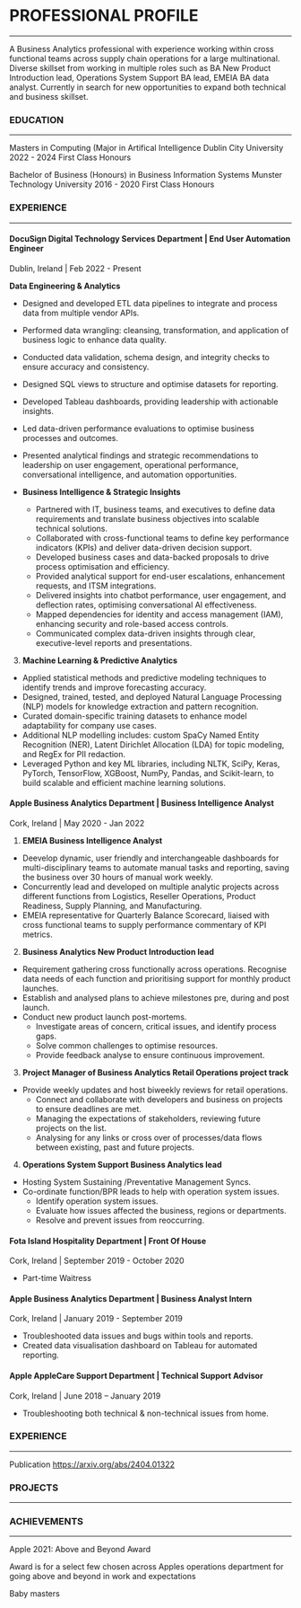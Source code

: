 # PROFESSIONAL PROFILE
______________________________________

A Business Analytics professional with experience working within cross functional teams across supply chain operations for a large multinational. Diverse skillset from working in multiple roles such as BA New Product Introduction lead, Operations System Support BA lead, EMEIA BA data analyst. Currently in search for new opportunities to expand both technical and business skillset.

### EDUCATION
_____________________

Masters in Computing (Major in Artifical Intelligence
Dublin City University
2022 - 2024   First Class Honours  

Bachelor of Business (Honours) in Business Information Systems 
Munster Technology University
2016 - 2020   First Class Honours      
 

### EXPERIENCE
__________________ 

#### DocuSign Digital Technology Services Department | End User Automation Engineer                    
Dublin, Ireland | Feb 2022 - Present

**Data Engineering & Analytics**
   * Designed and developed ETL data pipelines to integrate and process data from multiple vendor APIs.
   * Performed data wrangling: cleansing, transformation, and application of business logic to enhance data quality.
   * Conducted data validation, schema design, and integrity checks to ensure accuracy and consistency.
   * Designed SQL views to structure and optimise datasets for reporting.
   * Developed Tableau dashboards, providing leadership with actionable insights.
   * Led data-driven performance evaluations to optimise business processes and outcomes.
   * Presented analytical findings and strategic recommendations to leadership on user engagement, operational performance, conversational intelligence, and automation opportunities.

*  **Business Intelligence & Strategic Insights**
   * Partnered with IT, business teams, and executives to define data requirements and translate business objectives into scalable technical solutions.
   * Collaborated with cross-functional teams to define key performance indicators (KPIs) and deliver data-driven decision support.
   * Developed business cases and data-backed proposals to drive process optimisation and efficiency.
   * Provided analytical support for end-user escalations, enhancement requests, and ITSM integrations.
   * Delivered insights into chatbot performance, user engagement, and deflection rates, optimising conversational AI effectiveness.
   * Mapped dependencies for identity and access management (IAM), enhancing security and role-based access controls.
   * Communicated complex data-driven insights through clear, executive-level reports and presentations.
     
3. **Machine Learning & Predictive Analytics**

* Applied statistical methods and predictive modeling techniques to identify trends and improve forecasting accuracy.
* Designed, trained, tested, and deployed Natural Language Processing (NLP) models for knowledge extraction and pattern recognition.
* Curated domain-specific training datasets to enhance model adaptability for company use cases.
* Additional NLP modelling includes: custom SpaCy Named Entity Recognition (NER), Latent Dirichlet Allocation (LDA) for topic modeling, and RegEx for PII redaction.
* Leveraged Python and key ML libraries, including NLTK, SciPy, Keras, PyTorch, TensorFlow, XGBoost, NumPy, Pandas, and Scikit-learn, to build scalable and efficient machine learning solutions.


#### Apple Business Analytics Department | Business Intelligence Analyst
Cork, Ireland | May 2020 - Jan 2022

1. **EMEIA Business Intelligence Analyst**

* Deevelop dynamic, user friendly and interchangeable dashboards for multi-disciplinary teams to automate manual tasks and reporting, saving the business over 30 hours of manual work weekly.
* Concurrently lead and developed on multiple analytic projects across different functions from Logistics, Reseller Operations, Product Readiness, Supply Planning, and Manufacturing. 
* EMEIA representative for Quarterly Balance Scorecard, liaised with cross functional teams to supply performance commentary of KPI metrics.
  
2. **Business Analytics New Product Introduction lead**

* Requirement gathering cross functionally across operations. Recognise data needs of each function and prioritising support for monthly product launches.
* Establish and analysed plans to achieve milestones pre, during and post launch.
* Conduct new product launch post-mortems. 
    * Investigate areas of concern, critical issues, and identify process gaps. 
    * Solve common challenges to optimise resources.
    * Provide feedback analyse to ensure continuous improvement.
      
3. **Project Manager of Business Analytics Retail Operations project track**

* Provide weekly updates and host biweekly reviews for retail operations.
    * Connect and collaborate with developers and business on projects to ensure deadlines are met.
    * Managing the expectations of stakeholders, reviewing future projects on the list.
    * Analysing for any links or cross over of processes/data flows between existing, past and future projects.
      
4. **Operations System Support Business Analytics lead**

* Hosting System Sustaining /Preventative Management Syncs.
* Co-ordinate function/BPR leads to help with operation system issues.
    * Identify operation system issues.
    * Evaluate how issues affected the business, regions or departments.
    * Resolve and prevent issues from reoccurring.


#### Fota Island  Hospitality Department | Front Of House                    
Cork, Ireland |  September 2019 - October 2020
* Part-time Waitress 

#### Apple  Business Analytics Department | Business Analyst Intern            
Cork, Ireland | January 2019 - September 2019
* Troubleshooted data issues and bugs within tools and reports.
* Created data visualisation dashboard on Tableau for automated reporting.

#### Apple  AppleCare Support Department | Technical Support Advisor    
Cork, Ireland |  June 2018 – January 2019
* Troubleshooting both technical & non-technical issues from home.


### EXPERIENCE
__________________ 
Publication
https://arxiv.org/abs/2404.01322


### PROJECTS
__________________ 




### ACHIEVEMENTS
____________________

Apple 2021:
Above and Beyond Award

Award is for a select few chosen across Apples operations department for going above and beyond in work and expectations

Baby masters


